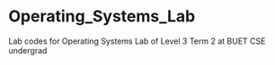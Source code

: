 # Operating_Systems_Lab
Lab codes for Operating Systems Lab of Level 3 Term 2 at BUET CSE undergrad
